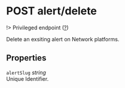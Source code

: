 # <span class="badge badge-light">POST</span> <span class="badge badge-light">alert/delete</span>

!> Privileged endpoint ([?](privileged.md))

Delete an exsiting alert on Network platforms.

## Properties

`alertSlug` *string*  
Unique Identifier.

